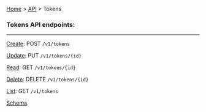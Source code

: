 [Home](../../readme.md) > [API](api.md) > Tokens

### Tokens API endpoints:

----

[Create](#): POST `/v1/tokens`

[Update](#): PUT `/v1/tokens/{id}`

[Read](#): GET  `/v1/tokens/{id}`

[Delete](#): DELETE  `/v1/tokens/{id}`

[List](#): GET  `/v1/tokens`

[Schema](../schemas/user_tokens.md)
